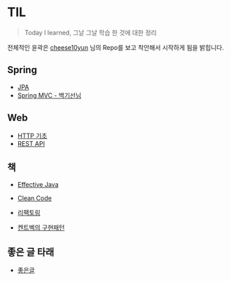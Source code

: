 

# TIL

> Today I learned, 그날 그날 학습 한 것에 대한 정리

전체적인 윤곽은 [cheese10yun](<https://github.com/cheese10yun/>) 님의 Repo를 보고 착안해서 시작하게 됨을 밝힙니다.

## Spring

- [JPA](./spring/jpa.md)
- [Spring MVC - 백기선님](./spring/spring-mvc-inflearn.md)

  

## Web

- [HTTP 기초](./web/http.md)
- [REST API](./web/rest-api.md)

## 책

- [Effective Java](./book/effective-java.md)

- [Clean Code](./book/clean-code.md)

- [리팩토링](./book/리팩토링.md)

- [켄트벡의 구현패턴](./book/켄트벡의구현패턴.md)


## 좋은 글 타래

- [좋은글](./글모음.md)



